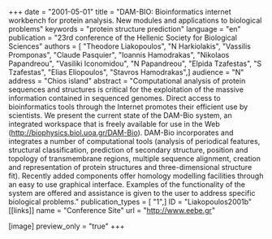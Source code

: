 +++
date = "2001-05-01"
title = "DAM-BIO: Bioinformatics internet workbench for protein analysis. New modules and applications to biological problems"
keywords = "protein structure prediction"
language = "en"
publication = "23rd conference of the Hellenic Society for Biological Sciences"
authors = [ "Theodore Liakopoulos", "N Harkiolakis", "Vassilis Promponas", "Claude Pasquier", "Ioannis Hamodrakas", "Nikolaos Papandreou", "Vasiliki Iconomidou", "N Papandreou", "Elpida Tzafestas", "S Tzafestas", "Elias Eliopoulos", "Stavros Hamodrakas",]
audience = "N"
address = "Chios island"
abstract = "Computational analysis of protein sequences and structures is critical for the exploitation of the massive information contained in sequenced genomes. Direct access to bioinformatics tools through the Internet promotes their efficient use by scientists. We present the current state of the DAM-Bio system, an integrated workspace that is freely available for use in the Web (http://biophysics.biol.uoa.gr/DAM-Bio). DAM-Bio incorporates and integrates a number of computational tools (analysis of periodical features, structural classification, prediction of secondary structure, position and topology of transmembrane regions, multiple sequence alignment, creation and representation of protein structures and three-dimensional structure fit). Recently added components offer homology modelling facilities through an easy to use graphical interface. Examples of the functionality of the system are offered and assistance is given to the user to address specific biological problems."
publication_types = [ "1",]
ID = "Liakopoulos2001b"
[[links]]
name = "Conference Site"
url = "http://www.eebe.gr"

[image]
preview_only = "true"
+++
